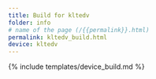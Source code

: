 ```yaml
---
title: Build for kltedv
folder: info
# name of the page (/{{permalink}}.html)
permalink: kltedv_build.html
device: kltedv
---
```

{% include templates/device_build.md %}
